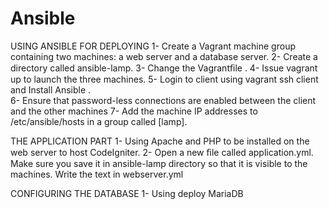 # Ansible

USING ANSIBLE FOR DEPLOYING 
1-	Create a Vagrant machine group containing two machines: a web server and a database server. 
2-	Create a directory called ansible-lamp.
3-	Change the Vagrantﬁle .
4-	 Issue vagrant up to launch the three machines. 
5-	Login to client using vagrant ssh client and Install Ansible .  
6-	Ensure that password-less connections are enabled between the client and the other machines 
7-	Add the machine IP addresses to /etc/ansible/hosts in a group called [lamp].



THE APPLICATION PART 
1-	Using Apache and PHP to be installed on the web server to host CodeIgniter. 
2-	Open a new ﬁle called application.yml. Make sure you save it in ansible-lamp directory so that it is visible to the machines. Write the text in webserver.yml 



CONFIGURING THE DATABASE 
1-	Using deploy MariaDB 
